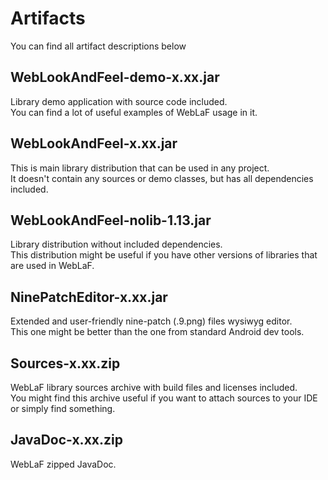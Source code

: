Artifacts
==========
You can find all artifact descriptions below

WebLookAndFeel-demo-x.xx.jar
----------
Library demo application with source code included.<br>
You can find a lot of useful examples of WebLaF usage in it.

WebLookAndFeel-x.xx.jar
----------
This is main library distribution that can be used in any project.<br>
It doesn't contain any sources or demo classes, but has all dependencies included.

WebLookAndFeel-nolib-1.13.jar
----------
Library distribution without included dependencies.<br>
This distribution might be useful if you have other versions of libraries that are used in WebLaF.

NinePatchEditor-x.xx.jar
----------
Extended and user-friendly nine-patch (.9.png) files wysiwyg editor.<br>
This one might be better than the one from standard Android dev tools.

Sources-x.xx.zip
----------
WebLaF library sources archive with build files and licenses included.<br>
You might find this archive useful if you want to attach sources to your IDE or simply find something.

JavaDoc-x.xx.zip
----------
WebLaF zipped JavaDoc.
